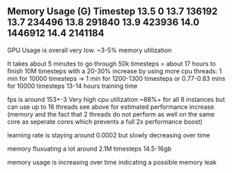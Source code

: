 Memory Usage (G)    Timestep
13.5                0
13.7                136192
13.7                234496
13.8                291840
13.9                423936
14.0                1446912
14.4                2141184
----------------------------------
GPU Usage is overall very low. ~3-5% memory utilization

It takes about 5 minutes to go through 50k timesteps = about 17 hours to finish 10M timesteps
with a 20-30% increase by using more cpu threads: 
1 min for 10000 timesteps -> 1 min for 1200-1300 timesteps or 0.77-0.83 mins for 10000 timesteps
13-14 hours training time

fps is around 153+\-3
Very high cpu utilization ~88%+ for all 8 instances but can use up to 16 threads see above for estimated performance increase (memory and the fact that 2 threads do not perform as well on the same core as seperate cores which prevents a full 2x performance boost)

learning rate is staying around 0.0002 but slowly decreasing over time

memory fluxuating a lot around 2.1M timesteps 14.5-16gb

memory usage is increasing over time indicating a possible memory leak
